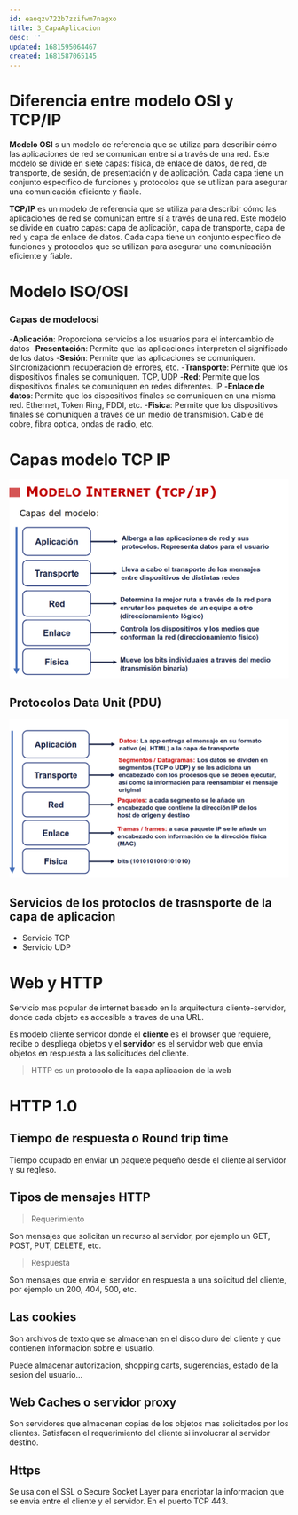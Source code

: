 ```yaml
---
id: eaoqzv722b7zzifwm7nagxo
title: 3_CapaAplicacion
desc: ''
updated: 1681595064467
created: 1681587065145
---
```


# Diferencia entre modelo OSI y TCP/IP

**Modelo OSI** s un modelo de referencia que se utiliza para describir cómo las aplicaciones de red se comunican entre sí a través de una red. Este modelo se divide en siete capas: física, de enlace de datos, de red, de transporte, de sesión, de presentación y de aplicación. Cada capa tiene un conjunto específico de funciones y protocolos que se utilizan para asegurar una comunicación eficiente y fiable.

**TCP/IP** es un modelo de referencia que se utiliza para describir cómo las aplicaciones de red se comunican entre sí a través de una red. Este modelo se divide en cuatro capas: capa de aplicación, capa de transporte, capa de red y capa de enlace de datos. Cada capa tiene un conjunto específico de funciones y protocolos que se utilizan para asegurar una comunicación eficiente y fiable.

# Modelo ISO/OSI

### Capas de modeloosi

-**Aplicación**: Proporciona servicios a los usuarios para el intercambio de datos
-**Presentación**: Permite que las aplicaciones interpreten el significado de los datos
-**Sesión**: Permite que las aplicaciones se comuniquen. SIncronizacionm recuperacion de errores, etc.
-**Transporte**: Permite que los dispositivos finales se comuniquen. TCP, UDP
-**Red**: Permite que los dispositivos finales se comuniquen en redes diferentes. IP
-**Enlace de datos**: Permite que los dispositivos finales se comuniquen en una misma red. Ethernet, Token Ring, FDDI, etc.
-**Fisica**: Permite que los dispositivos finales se comuniquen a traves de un medio de transmision. Cable de cobre, fibra optica, ondas de radio, etc.


# Capas modelo TCP IP

![](/assets/images/2023-04-15-16-26-35.png)

## Protocolos Data Unit (PDU)

![](/assets/images/2023-04-15-16-27-04.png)

## Servicios de los protoclos de trasnsporte de la capa de aplicacion

- Servicio TCP
- Servicio UDP

# Web y HTTP

Servicio mas popular de internet basado en la arquitectura cliente-servidor, donde cada objeto es accesible a traves de una URL.

Es modelo cliente servidor donde el **cliente** es el browser que requiere, recibe o despliega objetos y el **servidor** es el servidor web que envia objetos en respuesta a las solicitudes del cliente.

> HTTP es un **protocolo de la capa aplicacion de la web**

# HTTP 1.0

## Tiempo de respuesta o Round trip time

Tiempo ocupado en enviar un paquete pequeño desde el cliente al servidor y su regleso.

## Tipos de mensajes HTTP

> Requerimiento

Son mensajes que solicitan un recurso al servidor, por ejemplo un GET, POST, PUT, DELETE, etc.

> Respuesta

Son mensajes que envia el servidor en respuesta a una solicitud del cliente, por ejemplo un 200, 404, 500, etc.

## Las cookies

Son archivos de texto que se almacenan en el disco duro del cliente y que contienen informacion sobre el usuario.

Puede almacenar autorizacion, shopping carts, sugerencias, estado de la sesion del usuario...

## Web Caches o servidor proxy

Son servidores que almacenan copias de los objetos mas solicitados por los clientes. Satisfacen el requerimiento del cliente si involucrar al servidor destino.

## Https

Se usa con el SSL o Secure Socket Layer para encriptar la informacion que se envia entre el cliente y el servidor. En el puerto TCP 443.